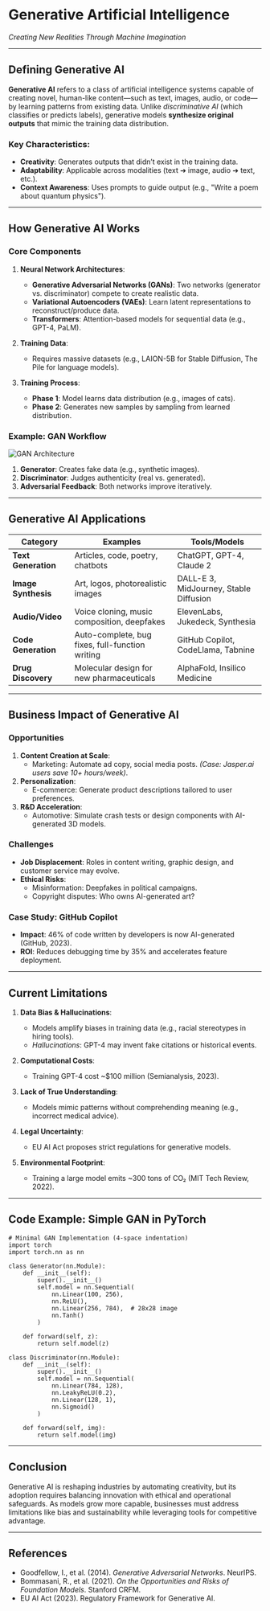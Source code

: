 # Generative Artificial Intelligence  
*Creating New Realities Through Machine Imagination*  

---

## Defining Generative AI  
**Generative AI** refers to a class of artificial intelligence systems capable of creating novel, human-like content—such as text, images, audio, or code—by learning patterns from existing data. Unlike *discriminative AI* (which classifies or predicts labels), generative models **synthesize original outputs** that mimic the training data distribution.  

### Key Characteristics:  
- **Creativity**: Generates outputs that didn’t exist in the training data.  
- **Adaptability**: Applicable across modalities (text ➔ image, audio ➔ text, etc.).  
- **Context Awareness**: Uses prompts to guide output (e.g., "Write a poem about quantum physics").  

---

## How Generative AI Works  

### Core Components  
1. **Neural Network Architectures**:  
   - **Generative Adversarial Networks (GANs)**: Two networks (generator vs. discriminator) compete to create realistic data.  
   - **Variational Autoencoders (VAEs)**: Learn latent representations to reconstruct/produce data.  
   - **Transformers**: Attention-based models for sequential data (e.g., GPT-4, PaLM).  

2. **Training Data**:  
   - Requires massive datasets (e.g., LAION-5B for Stable Diffusion, The Pile for language models).  

3. **Training Process**:  
   - **Phase 1**: Model learns data distribution (e.g., images of cats).  
   - **Phase 2**: Generates new samples by sampling from learned distribution.  

### Example: GAN Workflow  
![GAN Architecture](https://miro.medium.com/v2/resize:fit:1400/format:webp/1*3V3vf1Q4Yf8-B0zw9Z0gtQ.png)  
1. **Generator**: Creates fake data (e.g., synthetic images).  
2. **Discriminator**: Judges authenticity (real vs. generated).  
3. **Adversarial Feedback**: Both networks improve iteratively.  

---

## Generative AI Applications  

| Category          | Examples                                                                 | Tools/Models                          |  
|-------------------|-------------------------------------------------------------------------|---------------------------------------|  
| **Text Generation** | Articles, code, poetry, chatbots                                       | ChatGPT, GPT-4, Claude 2             |  
| **Image Synthesis**| Art, logos, photorealistic images                                       | DALL-E 3, MidJourney, Stable Diffusion|  
| **Audio/Video**    | Voice cloning, music composition, deepfakes                            | ElevenLabs, Jukedeck, Synthesia      |  
| **Code Generation**| Auto-complete, bug fixes, full-function writing                         | GitHub Copilot, CodeLlama, Tabnine    |  
| **Drug Discovery** | Molecular design for new pharmaceuticals                               | AlphaFold, Insilico Medicine          |  

---

## Business Impact of Generative AI  

### Opportunities  
1. **Content Creation at Scale**:  
   - Marketing: Automate ad copy, social media posts. *(Case: Jasper.ai users save 10+ hours/week)*.  
2. **Personalization**:  
   - E-commerce: Generate product descriptions tailored to user preferences.  
3. **R&D Acceleration**:  
   - Automotive: Simulate crash tests or design components with AI-generated 3D models.  

### Challenges  
- **Job Displacement**: Roles in content writing, graphic design, and customer service may evolve.  
- **Ethical Risks**:  
  - Misinformation: Deepfakes in political campaigns.  
  - Copyright disputes: Who owns AI-generated art?  

### Case Study: **GitHub Copilot**  
- **Impact**: 46% of code written by developers is now AI-generated (GitHub, 2023).  
- **ROI**: Reduces debugging time by 35% and accelerates feature deployment.  

---

## Current Limitations  

1. **Data Bias & Hallucinations**:  
   - Models amplify biases in training data (e.g., racial stereotypes in hiring tools).  
   - *Hallucinations*: GPT-4 may invent fake citations or historical events.  

2. **Computational Costs**:  
   - Training GPT-4 cost ~$100 million (Semianalysis, 2023).  

3. **Lack of True Understanding**:  
   - Models mimic patterns without comprehending meaning (e.g., incorrect medical advice).  

4. **Legal Uncertainty**:  
   - EU AI Act proposes strict regulations for generative models.  

5. **Environmental Footprint**:  
   - Training a large model emits ~300 tons of CO₂ (MIT Tech Review, 2022).  

---

## Code Example: Simple GAN in PyTorch  

    # Minimal GAN Implementation (4-space indentation)  
    import torch  
    import torch.nn as nn  

    class Generator(nn.Module):  
        def __init__(self):  
            super().__init__()  
            self.model = nn.Sequential(  
                nn.Linear(100, 256),  
                nn.ReLU(),  
                nn.Linear(256, 784),  # 28x28 image  
                nn.Tanh()  
            )  

        def forward(self, z):  
            return self.model(z)  

    class Discriminator(nn.Module):  
        def __init__(self):  
            super().__init__()  
            self.model = nn.Sequential(  
                nn.Linear(784, 128),  
                nn.LeakyReLU(0.2),  
                nn.Linear(128, 1),  
                nn.Sigmoid()  
            )  

        def forward(self, img):  
            return self.model(img)  

---

## Conclusion  
Generative AI is reshaping industries by automating creativity, but its adoption requires balancing innovation with ethical and operational safeguards. As models grow more capable, businesses must address limitations like bias and sustainability while leveraging tools for competitive advantage.  

---

## References  
- Goodfellow, I., et al. (2014). *Generative Adversarial Networks*. NeurIPS.  
- Bommasani, R., et al. (2021). *On the Opportunities and Risks of Foundation Models*. Stanford CRFM.  
- EU AI Act (2023). Regulatory Framework for Generative AI.  
